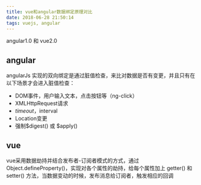 ```yaml
---
title: vue和angular数据绑定原理对比
date: 2018-06-28 21:50:14
tags: vuejs, angular
---
```

 
angular1.0 和 vue2.0

## angular
angularJs 实现的双向绑定是通过脏值检查，来比对数据是否有变更，并且只有在以下场景才会进入脏值检查：
* DOM事件，用户输入文本，点击按钮等（ng-click）
* XMLHttpRequest请求
* $timeout，$interval
* Location变更
* 强制$digest() 或 $apply()

## vue
vue采用数据劫持并结合发布者-订阅者模式的方式，通过Object.defineProperty()，实现对各个属性的劫持，给每个属性加上 getter() 和 setter() 方法，当数据变动的时候，发布消息给订阅者，触发相应的回调